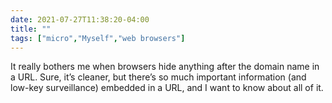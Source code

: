 ```yaml
---
date: 2021-07-27T11:38:20-04:00
title: ""
tags: ["micro","Myself","web browsers"]
---
```

It really bothers me when browsers hide anything after the domain name in a URL. Sure, it’s cleaner, but there’s so much important information (and low-key surveillance) embedded in a URL, and I want to know about all of it.
